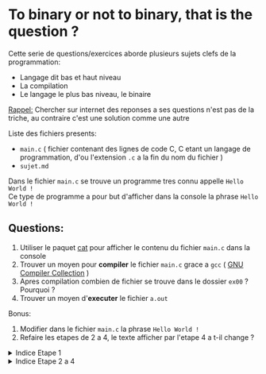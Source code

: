 # To binary or not to binary, that is the question ?

Cette serie de questions/exercices aborde plusieurs sujets clefs de la programmation:

- Langage dit bas et haut niveau
- La compilation
- Le langage le plus bas niveau, le binaire

<ins>Rappel:</ins> Chercher sur internet des reponses a ses questions n'est pas de la triche, au contraire c'est une solution comme une autre

Liste des fichiers presents:

- `main.c` ( fichier contenant des lignes de code C, C etant un langage de programmation, d'ou l'extension `.c` a la fin du nom du fichier )
- `sujet.md`

Dans le fichier `main.c` se trouve un programme tres connu appelle `Hello World !`</br>
Ce type de programme a pour but d'afficher dans la console la phrase `Hello World !`

## Questions:

1. Utiliser le paquet [cat](http://manpagesfr.free.fr/man/man1/cat.1.html) pour afficher le contenu du fichier `main.c` dans la console
2. Trouver un moyen pour **compiler** le fichier `main.c` grace a `gcc` ( [GNU Compiler Collection](https://gcc.gnu.org/) )
3. Apres compilation combien de fichier se trouve dans le dossier `ex00` ?
   Pourquoi ?
4. Trouver un moyen d'**executer** le fichier `a.out`

Bonus:

1. Modifier dans le fichier `main.c` la phrase `Hello World !`
2. Refaire les etapes de 2 a 4, le texte afficher par l'etape 4 a t-il change ?

<details> 
  <summary>Indice Etape 1 </summary>
   Pour afficher le contenu du fichier sujet.md dans la sortie standard, il faudra rentrer dans la console a la racine du dossier ex00/ la commande suivante : <code> cat sujet.md </code>
</details>

<details> 
  <summary>Indice Etape 2 a 4 </summary>
    <a href="https://www.youtube.com/watch?v=M04I-RPhYwQ">Video tutoriel</a>
</details>
